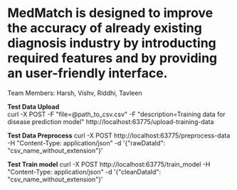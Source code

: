 # MedMatch is designed to improve the accuracy of already existing diagnosis industry by introducting required features and by providing an user-friendly interface.
Team Members:
Harsh,
Vishv,
Riddhi,
Tavleen

**Test Data Upload**  
curl -X POST -F "file=@path_to_csv.csv" -F "description=Training data for disease prediction model" http://localhost:63775/upload-training-data

**Test Data Preprocess**
curl -X POST http://localhost:63775/preprocess-data -H "Content-Type: application/json" -d '{"rawDataId": "csv_name_without_extension"}'

**Test Train model**
curl -X POST http://localhost:63775/train_model -H "Content-Type: application/json" -d '{"cleanDataId": "csv_name_without_extension"}'